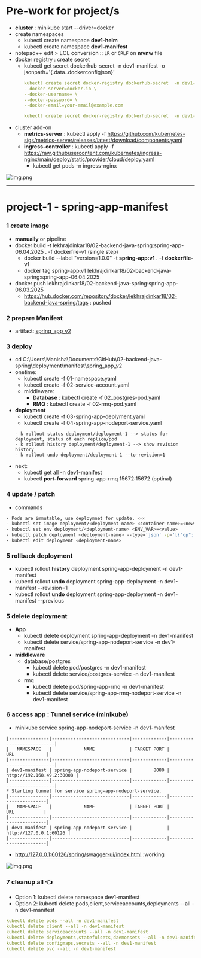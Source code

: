 # Pre-work for project/s
- **cluster** : minikube start --driver=docker
- create namespaces
  - kubectl create namespace **dev1-helm**
  - kubectl create namespace **dev1-manifest**
- notepad++ edit > EOL conversion :: `LR` or `CRLF` on **mvnw** file
- docker registry : create secret
  - kubectl get secret dockerhub-secret -n dev1-manifest -o jsonpath='{.data.\.dockerconfigjson}'
    ```yaml
    kubectl create secret docker-registry dockerhub-secret  -n dev1-manifest \
    --docker-server=docker.io \
    --docker-username= \
    --docker-password= \
    --docker-email=your-email@example.com
  
    kubectl create secret docker-registry dockerhub-secret  -n dev1-manifest  --docker-server=docker.io   --docker-username=lekhrajdinkar18   --docker-password= 
    ```
- cluster add-on
  - **metrics-server** : kubectl apply -f https://github.com/kubernetes-sigs/metrics-server/releases/latest/download/components.yaml
  - **ingress-controller** : kubectl apply -f https://raw.githubusercontent.com/kubernetes/ingress-nginx/main/deploy/static/provider/cloud/deploy.yaml
    - kubectl get pods -n ingress-nginx

![img.png](../docs/03_Kubernetes/01_minikube/img.png)

---
# project-1 - spring-app-manifest
### 1 create image
- **manually** or pipeline
- docker build -t lekhrajdinkar18/02-backend-java-spring:spring-app-06.04.2025 . -f dockerfile-v1 (single step)
    - docker build --label "version=1.0.0" -t **spring-app:v1** . -f **dockerfile-v1**
    - docker tag spring-app:v1 lekhrajdinkar18/02-backend-java-spring:spring-app-06.04.2025
- docker push lekhrajdinkar18/02-backend-java-spring:spring-app-06.03.2025
    - https://hub.docker.com/repository/docker/lekhrajdinkar18/02-backend-java-spring/tags : pushed
  
### 2 prepare Manifest
- artifact: [spring_app_v2](../../deployment/manifest/spring_app_v2)

### 3 deploy
- cd C:\Users\Manisha\Documents\GitHub\02-backend-java-spring\deployment\manifest\spring_app_v2
- onetime:
  - kubectl create -f 01-namespace.yaml
  - kubectl create -f 02-service-account.yaml
  - middleware:
    - **Database** : kubectl create -f 02_postgres-pod.yaml
    - **RMQ** :  kubectl create -f 02-rmq-pod.yaml
- **deployment**
  - kubectl create -f 03-spring-app-deplyment.yaml
  - kubectl create -f 04-spring-app-nodeport-service.yaml
  ```
  - k rollout status deployment/deployment-1 --> status for deployment, status of each replica/pod
  - k rollout history deployment/deployment-1 --> show revision history
  - k rollout undo deployment/deployment-1 --to-revision=1
  ``` 
- next:
  - kubectl get all -n dev1-manifest
  - kubectl **port-forward** spring-app-rmq 15672:15672 (optinal)

### 4 update / patch
- commands
```bash
- Pods are immutable, use deploymnet for update. <<<
- kubectl set image deployment/<deployment-name> <container-name>=<new-image>:<tag>
- kubectl set env deployment/<deployment-name> <ENV_VAR>=<value>
- kubectl patch deployment <deployment-name> --type='json' -p='[{"op": "replace", "path": "/spec/template/spec/containers/0/image", "value":"<new-image>:<tag>"}]'
- kubectl edit deployment <deployment-name>
```
### 5 rollback deployment
- kubectl rollout **history** deployment spring-app-deployment -n dev1-manifest
- kubectl rollout **undo** deployment spring-app-deployment -n dev1-manifest --revision=1
- kubectl rollout **undo** deployment spring-app-deployment -n dev1-manifest --previous

### 5 delete deployment 
- **App**
  - kubectl delete deployment spring-app-deployment -n dev1-manifest
  - kubectl delete service/spring-app-nodeport-service -n dev1-manifest
- **middleware**
  - database/postgres
    - kubectl delete pod/postgres -n dev1-manifest
    - kubectl delete service/postgres-service -n dev1-manifest
  - rmq
    - kubectl delete pod/spring-app-rmq -n dev1-manifest
    - kubectl delete service/spring-app-rmq-nodeport-service -n dev1-manifest
    
### 6 access app : Tunnel service (minikube)
- minikube service spring-app-nodeport-service -n dev1-manifest
```text
|---------------|-----------------------------|-------------|---------------------------|
|   NAMESPACE   |            NAME             | TARGET PORT |            URL            |
|---------------|-----------------------------|-------------|---------------------------|
| dev1-manifest | spring-app-nodeport-service |        8080 | http://192.168.49.2:30008 |
|---------------|-----------------------------|-------------|---------------------------|
* Starting tunnel for service spring-app-nodeport-service.
|---------------|-----------------------------|-------------|------------------------|
|   NAMESPACE   |            NAME             | TARGET PORT |          URL           |
|---------------|-----------------------------|-------------|------------------------|
| dev1-manifest | spring-app-nodeport-service |             | http://127.0.0.1:60126 |
|---------------|-----------------------------|-------------|------------------------|
```
- http://127.0.0.1:60126/spring/swagger-ui/index.html :working

![img.png](../99_temp/icon/img.png)

### 7 cleanup all :point_left:
- Option 1: kubectl delete namespace dev1-manifest
- Option 2: kubectl delete pods,client,serviceaccounts,deployments --all -n dev1-manifest
```yaml
kubectl delete pods --all -n dev1-manifest
kubectl delete client --all -n dev1-manifest
kubectl delete serviceaccounts --all -n dev1-manifest
kubectl delete deployments,statefulsets,daemonsets --all -n dev1-manifest
kubectl delete configmaps,secrets --all -n dev1-manifest
kubectl delete pvc --all -n dev1-manifest
```